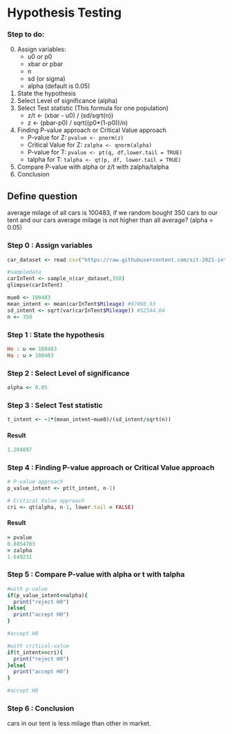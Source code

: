 # Hypothesis Testing

### Step to do:

0. Assign variables:
   - u0 or p0
   - xbar or pbar
   - n
   - sd (or sigma)
   - alpha (default is 0.05)
1. State the hypothesis
2. Select Level of significance (alpha)
3. Select Test statistic (This formula for one population)
   - z/t <- (xbar - u0) / (sd/sqrt(n))
   - z <- (pbar-p0) / sqrt((p0\*(1-p0))/n)
4. Finding P-value approach or Critical Value approach
   - P-value for Z: `pvalue <- pnorm(z)`
   - Critical Value for Z: `zalpha <- qnorm(alpha)`
   - P-value for T: `pvalue <- pt(q, df,lower.tail = TRUE)`
   - talpha for T: `talpha <- qt(p, df, lower.tail = TRUE)`
5. Compare P-value with alpha or z/t with zalpha/talpha
6. Conclusion
## Define question
average milage of all cars is 100483, if we random bought 350 cars to our tent
and our cars average milage is not higher than all average? (alpha = 0.05)


### Step 0 : Assign variables
``` ruby
car_dataset <- read.csv("https://raw.githubusercontent.com/sit-2021-int214/007-Car-Prices-Dataset/master/term%20assignment/midterm/Cleaning%20Data/Car_Prices_Dataset_Clean_Update.csv")

#sampledata
carInTent <- sample_n(car_dataset,350)
glimpse(carInTent)

mue0 <- 100483
mean_intent <- mean(carInTent$Mileage) #97098.93
sd_intent <- sqrt(var(carInTent$Mileage)) #52544.04
n <- 350
```
### Step 1 : State the hypothesis
``` ruby
Ho : u <= 100483
Ha : u > 100483
```

### Step 2 : Select Level of significance
``` ruby
alpha <- 0.05
```

### Step 3 : Select Test statistic
```ruby
t_intent <- -1*(mean_intent-mue0)/(sd_intent/sqrt(n))
```
#### Result
``` ruby
1.204897
```
### Step 4 : Finding P-value approach or Critical Value approach
```ruby
# P-value approach
p_value_intent <- pt(t_intent, n-1)

# Critical Value approach
cri <- qt(alpha, n-1, lower.tail = FALSE)
```
#### Result
``` ruby
> pvalue
0.8854703
> zalpha
1.649231
```

### Step 5 : Compare P-value with alpha or t with talpha
``` ruby
#with p-value
if(p_value_intent<=alpha){
  print("reject H0")
}else{
  print("accept H0")
}

#accept H0

#with critical-value
if(t_intent>=cri){
  print("reject H0")
}else{
  print("accept H0")
}

#accept H0
```

### Step 6 : Conclusion
cars in our tent is less milage than other in market.
